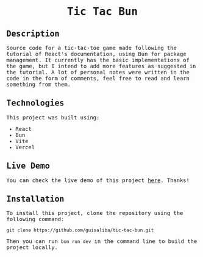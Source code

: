 <samp>

<h1 align=center>
  Tic Tac Bun
</h1>

## Description

Source code for a tic-tac-toe game made following the tutorial of React's documentation, using Bun for package management. It currently has the basic implementations of the game, but I intend to add more features as suggested in the tutorial. A lot of personal notes were written in the code in the form of comments, feel free to read and learn something from them.

## Technologies

This project was built using:

- React
- Bun
- Vite
- Vercel

## Live Demo

You can check the live demo of this project [here](https://tic-tac-bun.vercel.app/). Thanks!

## Installation

To install this project, clone the repository using the following command:

```
git clone https://github.com/guisaliba/tic-tac-bun.git
```

Then you can run `bun run dev` in the command line to build the project locally.
</samp>
